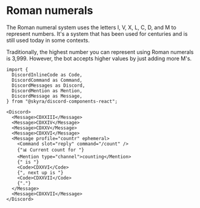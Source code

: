 # Roman numerals

The Roman numeral system uses the letters I, V, X, L, C, D, and M to represent numbers. It's a system that has been used for centuries and is still used today in some contexts.

Traditionally, the highest number you can represent using Roman numerals is 3,999. However, the bot accepts higher values by just adding more M's.

```mdx-code-block
import {
  DiscordInlineCode as Code,
  DiscordCommand as Command,
  DiscordMessages as Discord,
  DiscordMention as Mention,
  DiscordMessage as Message,
} from "@skyra/discord-components-react";

<Discord>
  <Message>CDXXIII</Message>
  <Message>CDXXIV</Message>
  <Message>CDXXV</Message>
  <Message>CDXXVI</Message>
  <Message profile="countr" ephemeral>
    <Command slot="reply" command="/count" />
    {"📊 Current count for "}
    <Mention type="channel">counting</Mention>
    {" is "}
    <Code>CDXXVI</Code>
    {", next up is "}
    <Code>CDXXVII</Code>
    {"."}
  </Message>
  <Message>CDXXVII</Message>
</Discord>
```
